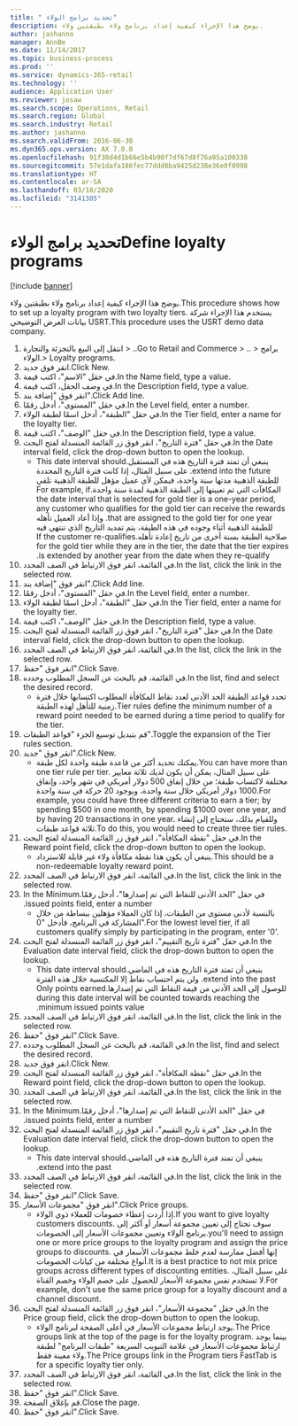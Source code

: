 ```yaml
---
title: " تحديد برامج الولاء"
description: يوضح هذا الإجراء كيفية إعداد برنامج ولاء بطبقتين ولاء.
author: jashanno
manager: AnnBe
ms.date: 11/14/2017
ms.topic: business-process
ms.prod: ''
ms.service: dynamics-365-retail
ms.technology: ''
audience: Application User
ms.reviewer: josaw
ms.search.scope: Operations, Retail
ms.search.region: Global
ms.search.industry: Retail
ms.author: jashanno
ms.search.validFrom: 2016-06-30
ms.dyn365.ops.version: AX 7.0.0
ms.openlocfilehash: 91f30d4d1b66e5b4b90f7df67d8f76a95a100338
ms.sourcegitcommit: 57e1dafa186fec77ddd8ba9425d238e36e0f0998
ms.translationtype: HT
ms.contentlocale: ar-SA
ms.lasthandoff: 03/18/2020
ms.locfileid: "3141305"
---
```

# <a name="define-loyalty-programs"></a><span data-ttu-id="2e3c1-103"> تحديد برامج الولاء</span><span class="sxs-lookup"><span data-stu-id="2e3c1-103">Define loyalty programs</span></span>

[!include [banner](../includes/banner.md)]

<span data-ttu-id="2e3c1-104">يوضح هذا الإجراء كيفية إعداد برنامج ولاء بطبقتين ولاء.</span><span class="sxs-lookup"><span data-stu-id="2e3c1-104">This procedure shows how to set up a loyalty program with two loyalty tiers.</span></span> <span data-ttu-id="2e3c1-105">يستخدم هذا الإجراء شركة بيانات العرض التوضيحي USRT.</span><span class="sxs-lookup"><span data-stu-id="2e3c1-105">This procedure uses the USRT demo data company.</span></span>

1. <span data-ttu-id="2e3c1-106">انتقل إلى البيع بالتجزئة والتجارة > ..</span><span class="sxs-lookup"><span data-stu-id="2e3c1-106">Go to Retail and Commerce > ..</span></span> <span data-ttu-id="2e3c1-107">> برامج الولاء.</span><span class="sxs-lookup"><span data-stu-id="2e3c1-107">> Loyalty programs.</span></span>
2. <span data-ttu-id="2e3c1-108">انقر فوق جديد.</span><span class="sxs-lookup"><span data-stu-id="2e3c1-108">Click New.</span></span>
3. <span data-ttu-id="2e3c1-109">في حقل "الاسم"، اكتب قيمة.</span><span class="sxs-lookup"><span data-stu-id="2e3c1-109">In the Name field, type a value.</span></span>
4. <span data-ttu-id="2e3c1-110">في وصف الحقل، اكتب قيمة.</span><span class="sxs-lookup"><span data-stu-id="2e3c1-110">In the Description field, type a value.</span></span>
5. <span data-ttu-id="2e3c1-111">انقر فوق "إضافة بند".</span><span class="sxs-lookup"><span data-stu-id="2e3c1-111">Click Add line.</span></span>
6. <span data-ttu-id="2e3c1-112">في حقل "المستوى"، أدخل رقمًا.</span><span class="sxs-lookup"><span data-stu-id="2e3c1-112">In the Level field, enter a number.</span></span>
7. <span data-ttu-id="2e3c1-113">في حقل "الطبقة‬"، أدخل اسمًا لطبقة الولاء.</span><span class="sxs-lookup"><span data-stu-id="2e3c1-113">In the Tier field, enter a name for the loyalty tier.</span></span>
8. <span data-ttu-id="2e3c1-114">في حقل "الوصف"، اكتب قيمة.</span><span class="sxs-lookup"><span data-stu-id="2e3c1-114">In the Description field, type a value.</span></span>
9. <span data-ttu-id="2e3c1-115">في حقل "‏‫فترة التاريخ‬"، انقر فوق زر القائمة المنسدلة لفتح البحث.</span><span class="sxs-lookup"><span data-stu-id="2e3c1-115">In the Date interval field, click the drop-down button to open the lookup.</span></span>
    * <span data-ttu-id="2e3c1-116">ينبغي أن تمتد ‏‫فترة التاريخ هذه في المستقبل.</span><span class="sxs-lookup"><span data-stu-id="2e3c1-116">This date interval should extend into the future.</span></span> <span data-ttu-id="2e3c1-117">على سبيل المثال، إذا كانت فترة التاريخ المحددة للطبقة الذهبية مدتها سنة واحدة، فيمكن لأي عميل مؤهل للطبقة الذهبية تلقي المكافآت التي تم تعيينها إلى الطبقة الذهبية لمدة سنة واحدة.</span><span class="sxs-lookup"><span data-stu-id="2e3c1-117">For example, if the date interval that is selected for gold tier is a one-year period, any customer who qualifies for the gold tier can receive the rewards that are assigned to the gold tier for one year.</span></span> <span data-ttu-id="2e3c1-118">وإذا أعاد العميل تأهله للطبقة الذهبية أثناء وجوده في هذه الطبقة، يتم تمديد التاريخ الذي تنتهي فيه صلاحية الطبقة بسنة أخرى من تاريخ إعادة تأهله.</span><span class="sxs-lookup"><span data-stu-id="2e3c1-118">If the customer re-qualifies for the gold tier while they are in the tier, the date that the tier expires is extended by another year from the date when they re-qualify.</span></span>  
10. <span data-ttu-id="2e3c1-119">في القائمة، انقر فوق الارتباط في الصف المحدد.</span><span class="sxs-lookup"><span data-stu-id="2e3c1-119">In the list, click the link in the selected row.</span></span>
11. <span data-ttu-id="2e3c1-120">انقر فوق "إضافة بند".</span><span class="sxs-lookup"><span data-stu-id="2e3c1-120">Click Add line.</span></span>
12. <span data-ttu-id="2e3c1-121">في حقل "المستوى"، أدخل رقمًا.</span><span class="sxs-lookup"><span data-stu-id="2e3c1-121">In the Level field, enter a number.</span></span>
13. <span data-ttu-id="2e3c1-122">في حقل "الطبقة‬"، أدخل اسمًا لطبقة الولاء.</span><span class="sxs-lookup"><span data-stu-id="2e3c1-122">In the Tier field, enter a name for the loyalty tier.</span></span>
14. <span data-ttu-id="2e3c1-123">في حقل "الوصف"، اكتب قيمة.</span><span class="sxs-lookup"><span data-stu-id="2e3c1-123">In the Description field, type a value.</span></span>
15. <span data-ttu-id="2e3c1-124">في حقل "‏‫فترة التاريخ‬"، انقر فوق زر القائمة المنسدلة لفتح البحث.</span><span class="sxs-lookup"><span data-stu-id="2e3c1-124">In the Date interval field, click the drop-down button to open the lookup.</span></span>
16. <span data-ttu-id="2e3c1-125">في القائمة، انقر فوق الارتباط في الصف المحدد.</span><span class="sxs-lookup"><span data-stu-id="2e3c1-125">In the list, click the link in the selected row.</span></span>
17. <span data-ttu-id="2e3c1-126">انقر فوق "حفظ".</span><span class="sxs-lookup"><span data-stu-id="2e3c1-126">Click Save.</span></span>
18. <span data-ttu-id="2e3c1-127">في القائمة، قم بالبحث عن السجل المطلوب وحدده.</span><span class="sxs-lookup"><span data-stu-id="2e3c1-127">In the list, find and select the desired record.</span></span>
    * <span data-ttu-id="2e3c1-128">تحدد قواعد الطبقة الحد الأدنى لعدد نقاط المكافأة المطلوب اكتسابها خلال فترة زمنية للتأهل لهذه الطبقة.</span><span class="sxs-lookup"><span data-stu-id="2e3c1-128">Tier rules define the minimum number of a reward point needed to be earned during a time period to qualify for the tier.</span></span>  
19. <span data-ttu-id="2e3c1-129">قم بتبديل توسيع الجزء "قواعد الطبقات".</span><span class="sxs-lookup"><span data-stu-id="2e3c1-129">Toggle the expansion of the Tier rules section.</span></span>
20. <span data-ttu-id="2e3c1-130">انقر فوق "جديد".</span><span class="sxs-lookup"><span data-stu-id="2e3c1-130">Click New.</span></span>
    * <span data-ttu-id="2e3c1-131">يمكنك تحديد أكثر من قاعدة طبقة واحدة لكل طبقة.</span><span class="sxs-lookup"><span data-stu-id="2e3c1-131">You can have more than one tier rule per tier.</span></span> <span data-ttu-id="2e3c1-132">على سبيل المثال، يمكن أن يكون لديك ثلاثة معايير مختلفة لاكتساب طبقة؛ من خلال إنفاق 500 دولار أمريكي في شهر واحد، وإنفاق 1000 دولار أمريكي خلال سنة واحدة، وبوجود 20 حركة في سنة واحدة.</span><span class="sxs-lookup"><span data-stu-id="2e3c1-132">For example, you could have three different criteria to earn a tier; by spending $500 in one month, by spending $1000 over one year, and by having 20 transactions in one year.</span></span> <span data-ttu-id="2e3c1-133">وللقيام بذلك، ستحتاج إلى إنشاء ثلاثة قواعد طبقات.</span><span class="sxs-lookup"><span data-stu-id="2e3c1-133">To do this, you would need to create three tier rules.</span></span>  
21. <span data-ttu-id="2e3c1-134">في حقل "‏‫نقطة المكافأة‬"، انقر فوق زر القائمة المنسدلة لفتح البحث.</span><span class="sxs-lookup"><span data-stu-id="2e3c1-134">In the Reward point field, click the drop-down button to open the lookup.</span></span>
    * <span data-ttu-id="2e3c1-135">ينبغي أن يكون هذا نقطة مكافأة ولاء غير قابلة للاسترداد.</span><span class="sxs-lookup"><span data-stu-id="2e3c1-135">This should be a non-redeemable loyalty reward point.</span></span>  
22. <span data-ttu-id="2e3c1-136">في القائمة، انقر فوق الارتباط في الصف المحدد.</span><span class="sxs-lookup"><span data-stu-id="2e3c1-136">In the list, click the link in the selected row.</span></span>
23. <span data-ttu-id="2e3c1-137">في حقل "‏‫الحد الأدنى للنقاط التي تم إصدارها"، أدخل رقمًا.</span><span class="sxs-lookup"><span data-stu-id="2e3c1-137">In the Minimum issued points field, enter a number.</span></span>
    * <span data-ttu-id="2e3c1-138">بالنسبة لأدنى مستوى من الطبقات، إذا كان العملاء مؤهلين ببساطة من خلال المشاركة في البرنامج، فأدخل "0".</span><span class="sxs-lookup"><span data-stu-id="2e3c1-138">For the lowest level tier, if all customers qualify simply by participating in the program, enter '0'.</span></span>  
24. <span data-ttu-id="2e3c1-139">في حقل "‏‫‏‫فترة تاريخ التقييم‬‬"، انقر فوق زر القائمة المنسدلة لفتح البحث.</span><span class="sxs-lookup"><span data-stu-id="2e3c1-139">In the Evaluation date interval field, click the drop-down button to open the lookup.</span></span>
    * <span data-ttu-id="2e3c1-140">ينبغي أن تمتد ‏‫فترة التاريخ هذه في الماضي.</span><span class="sxs-lookup"><span data-stu-id="2e3c1-140">This date interval should extend into the past.</span></span> <span data-ttu-id="2e3c1-141">ولن يتم احتساب نقاط إلا المكتسبة خلال هذه الفترة للوصول إلى الحد الأدنى من قيمة النقاط التي تم إصدارها.</span><span class="sxs-lookup"><span data-stu-id="2e3c1-141">Only points earned during this date interval will be counted towards reaching the minimum issued points value.</span></span>  
25. <span data-ttu-id="2e3c1-142">في القائمة، انقر فوق الارتباط في الصف المحدد.</span><span class="sxs-lookup"><span data-stu-id="2e3c1-142">In the list, click the link in the selected row.</span></span>
26. <span data-ttu-id="2e3c1-143">انقر فوق "حفظ".</span><span class="sxs-lookup"><span data-stu-id="2e3c1-143">Click Save.</span></span>
27. <span data-ttu-id="2e3c1-144">في القائمة، قم بالبحث عن السجل المطلوب وحدده.</span><span class="sxs-lookup"><span data-stu-id="2e3c1-144">In the list, find and select the desired record.</span></span>
28. <span data-ttu-id="2e3c1-145">انقر فوق جديد.</span><span class="sxs-lookup"><span data-stu-id="2e3c1-145">Click New.</span></span>
29. <span data-ttu-id="2e3c1-146">في حقل "‏‫نقطة المكافأة‬"، انقر فوق زر القائمة المنسدلة لفتح البحث.</span><span class="sxs-lookup"><span data-stu-id="2e3c1-146">In the Reward point field, click the drop-down button to open the lookup.</span></span>
30. <span data-ttu-id="2e3c1-147">في القائمة، انقر فوق الارتباط في الصف المحدد.</span><span class="sxs-lookup"><span data-stu-id="2e3c1-147">In the list, click the link in the selected row.</span></span>
31. <span data-ttu-id="2e3c1-148">في حقل "‏‫الحد الأدنى للنقاط التي تم إصدارها"، أدخل رقمًا.</span><span class="sxs-lookup"><span data-stu-id="2e3c1-148">In the Minimum issued points field, enter a number.</span></span>
32. <span data-ttu-id="2e3c1-149">في حقل "‏‫‏‫فترة تاريخ التقييم‬‬"، انقر فوق زر القائمة المنسدلة لفتح البحث.</span><span class="sxs-lookup"><span data-stu-id="2e3c1-149">In the Evaluation date interval field, click the drop-down button to open the lookup.</span></span>
    * <span data-ttu-id="2e3c1-150">ينبغي أن تمتد ‏‫فترة التاريخ هذه في الماضي.</span><span class="sxs-lookup"><span data-stu-id="2e3c1-150">This date interval should extend into the past.</span></span>  
33. <span data-ttu-id="2e3c1-151">في القائمة، انقر فوق الارتباط في الصف المحدد.</span><span class="sxs-lookup"><span data-stu-id="2e3c1-151">In the list, click the link in the selected row.</span></span>
34. <span data-ttu-id="2e3c1-152">انقر فوق "حفظ".</span><span class="sxs-lookup"><span data-stu-id="2e3c1-152">Click Save.</span></span>
35. <span data-ttu-id="2e3c1-153">انقر فوق "مجموعات الأسعار".</span><span class="sxs-lookup"><span data-stu-id="2e3c1-153">Click Price groups.</span></span>
    * <span data-ttu-id="2e3c1-154">إذا أردت إعطاء خصومات للعملاء ذوي الولاء.</span><span class="sxs-lookup"><span data-stu-id="2e3c1-154">If you want to give loyalty customers discounts.</span></span> <span data-ttu-id="2e3c1-155">سوف تحتاج إلى تعيين مجموعة أسعار أو أكثر إلى برنامج الولاء وتعيين مجموعات الأسعار إلى الخصومات.</span><span class="sxs-lookup"><span data-stu-id="2e3c1-155">you'll need to assign one or more price groups to the loyalty program and assign the price groups to discounts.</span></span> <span data-ttu-id="2e3c1-156">إنها أفضل ممارسة لعدم خلط مجموعات الأسعار في أنواع مختلفة من كيانات الخصومات.</span><span class="sxs-lookup"><span data-stu-id="2e3c1-156">It is a best practice to not mix price groups across different types of discounting entities.</span></span>  <span data-ttu-id="2e3c1-157">على سبيل المثال، لا تستخدم نفس مجموعة الأسعار للحصول على خصم الولاء وخصم القناة.</span><span class="sxs-lookup"><span data-stu-id="2e3c1-157">For example, don't use the same price group for a loyalty discount and a channel discount.</span></span>  
36. <span data-ttu-id="2e3c1-158">في حقل "مجموعة الأسعار"، انقر فوق زر القائمة المنسدلة لفتح البحث.</span><span class="sxs-lookup"><span data-stu-id="2e3c1-158">In the Price group field, click the drop-down button to open the lookup.</span></span>
    * <span data-ttu-id="2e3c1-159">يوجد ارتباط مجموعات الأسعار في أعلى الصفحة لبرنامج الولاء.</span><span class="sxs-lookup"><span data-stu-id="2e3c1-159">The Price groups link at the top of the page is for the loyalty program.</span></span> <span data-ttu-id="2e3c1-160">بينما يوجد ارتباط مجموعات الأسعار في علامة التبويب السريعة "طبقات البرنامج" لطبقة ولاء معينة فقط.</span><span class="sxs-lookup"><span data-stu-id="2e3c1-160">The Price groups link in the Program tiers FastTab is for a specific loyalty tier only.</span></span>  
37. <span data-ttu-id="2e3c1-161">في القائمة، انقر فوق الارتباط في الصف المحدد.</span><span class="sxs-lookup"><span data-stu-id="2e3c1-161">In the list, click the link in the selected row.</span></span>
38. <span data-ttu-id="2e3c1-162">انقر فوق "حفظ".</span><span class="sxs-lookup"><span data-stu-id="2e3c1-162">Click Save.</span></span>
39. <span data-ttu-id="2e3c1-163">قم بإغلاق الصفحة.</span><span class="sxs-lookup"><span data-stu-id="2e3c1-163">Close the page.</span></span>
40. <span data-ttu-id="2e3c1-164">انقر فوق "حفظ".</span><span class="sxs-lookup"><span data-stu-id="2e3c1-164">Click Save.</span></span>

